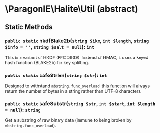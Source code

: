# \ParagonIE\Halite\Util (abstract)

## Static Methods

### `public static` hkdfBlake2b(`string $ikm`, `int $length`, `string $info = ''`, `string $salt = null`): `int`

This is a variant of HKDF (RFC 5869). Instead of HMAC, it uses a keyed hash
function (BLAKE2b) for key splitting.

### `public static` safeStrlen(`string $str`): `int`

Designed to withstand `mbstring.func_overload`, this function will always return
the number of bytes in a string rather than UTF-8 characters.

### `public static` safeSubstr(`string $str`, `int $start`, `int $length = null`): `string`

Get a substring of raw binary data (immune to being broken by 
`mbstring.func_overload`).
